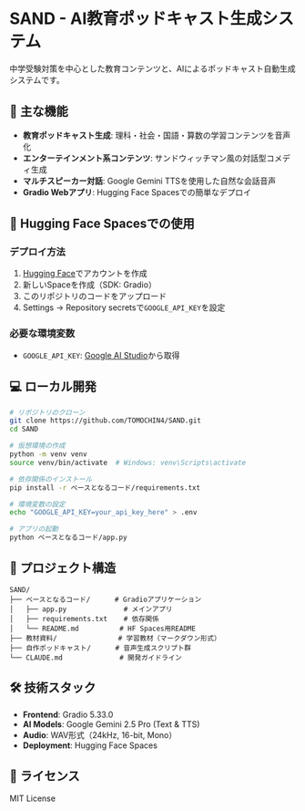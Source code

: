 # SAND - AI教育ポッドキャスト生成システム

中学受験対策を中心とした教育コンテンツと、AIによるポッドキャスト自動生成システムです。

## 🎯 主な機能

- **教育ポッドキャスト生成**: 理科・社会・国語・算数の学習コンテンツを音声化
- **エンターテインメント系コンテンツ**: サンドウィッチマン風の対話型コメディ生成
- **マルチスピーカー対話**: Google Gemini TTSを使用した自然な会話音声
- **Gradio Webアプリ**: Hugging Face Spacesでの簡単なデプロイ

## 🚀 Hugging Face Spacesでの使用

### デプロイ方法

1. [Hugging Face](https://huggingface.co/)でアカウントを作成
2. 新しいSpaceを作成（SDK: Gradio）
3. このリポジトリのコードをアップロード
4. Settings → Repository secretsで`GOOGLE_API_KEY`を設定

### 必要な環境変数

- `GOOGLE_API_KEY`: [Google AI Studio](https://aistudio.google.com/)から取得

## 💻 ローカル開発

```bash
# リポジトリのクローン
git clone https://github.com/TOMOCHIN4/SAND.git
cd SAND

# 仮想環境の作成
python -m venv venv
source venv/bin/activate  # Windows: venv\Scripts\activate

# 依存関係のインストール
pip install -r ベースとなるコード/requirements.txt

# 環境変数の設定
echo "GOOGLE_API_KEY=your_api_key_here" > .env

# アプリの起動
python ベースとなるコード/app.py
```

## 📁 プロジェクト構造

```
SAND/
├── ベースとなるコード/      # Gradioアプリケーション
│   ├── app.py              # メインアプリ
│   ├── requirements.txt    # 依存関係
│   └── README.md          # HF Spaces用README
├── 教材資料/               # 学習教材（マークダウン形式）
├── 自作ポッドキャスト/      # 音声生成スクリプト群
└── CLAUDE.md              # 開発ガイドライン
```

## 🛠️ 技術スタック

- **Frontend**: Gradio 5.33.0
- **AI Models**: Google Gemini 2.5 Pro (Text & TTS)
- **Audio**: WAV形式（24kHz, 16-bit, Mono）
- **Deployment**: Hugging Face Spaces

## 📝 ライセンス

MIT License
